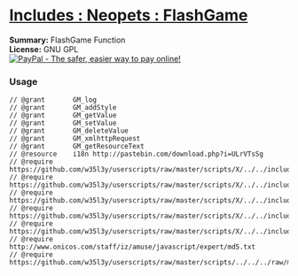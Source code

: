 
# [Includes : Neopets : FlashGame](.)

**Summary:** FlashGame Function<br />
**License:** GNU GPL<br />
[![PayPal - The safer, easier way to pay online!](https://www.paypalobjects.com/en_US/i/btn/btn_donate_SM.gif "PayPal - The safer, easier way to pay online!")](http://goo.gl/Fv19S)
### Usage
```
// @grant		GM_log
// @grant		GM_addStyle
// @grant		GM_getValue
// @grant		GM_setValue
// @grant		GM_deleteValue
// @grant		GM_xmlhttpRequest
// @grant		GM_getResourceText
// @resource	i18n http://pastebin.com/download.php?i=ULrVTsSg
// @require		https://github.com/w35l3y/userscripts/raw/master/scripts/X/../../includes/Includes__I18n/87940.user.js
// @require		https://github.com/w35l3y/userscripts/raw/master/scripts/X/../../includes/Includes__XPath/63808.user.js
// @require		https://github.com/w35l3y/userscripts/raw/master/scripts/X/../../includes/Includes__Translate/85618.user.js
// @require		https://github.com/w35l3y/userscripts/raw/master/scripts/X/../../includes/Includes__ShowMyCode/69584.user.js
// @require		https://github.com/w35l3y/userscripts/raw/master/scripts/X/../../includes/Includes__HttpRequest/56489.user.js
// @require		http://www.onicos.com/staff/iz/amuse/javascript/expert/md5.txt
// @require	https://github.com/w35l3y/userscripts/raw/master/scripts/../../../raw/master/includes/Includes__Neopets__FlashGame/127696.user.js
```

